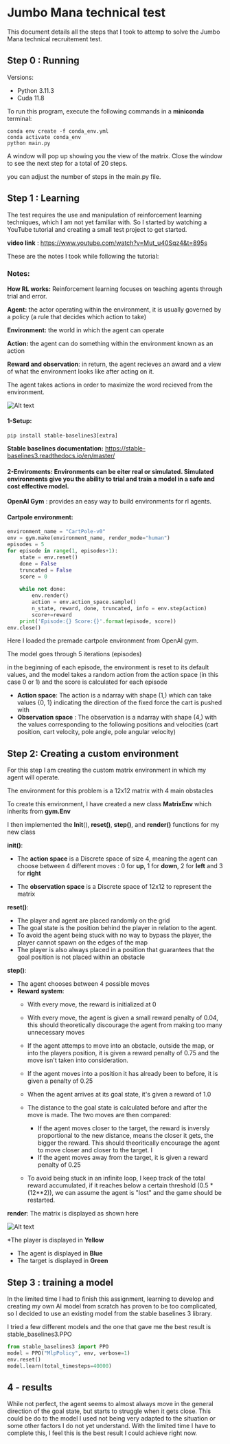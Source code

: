 # Jumbo Mana technical test

This document details all the steps that I took to attemp to solve the Jumbo Mana technical recruitement test.

## Step 0 : Running
Versions:

* Python 3.11.3
* Cuda 11.8

To run this program, execute the following commands in a **miniconda** terminal:
 
``` 
conda env create -f conda_env.yml
conda activate conda_env
python main.py
```
A window will pop up showing you the view of the matrix. Close the window to see the next step for a total of 20 steps.

you can adjust the number of steps in the main.py file.


## Step 1 : Learning
The test requires the use and manipulation of reinforcement learning techniques, which I am not yet familiar with. So I started by watching a YouTube tutorial and creating a small test project to get started.

**video link** : https://www.youtube.com/watch?v=Mut_u40Sqz4&t=895s

These are the notes I took while following the tutorial:
### Notes: 

**How RL works:** Reinforcement learning focuses on teaching agents through trial and error.

**Agent:** the actor operating within the environment, it is usually governed by a policy (a rule that decides which action to take)

**Environment:** the world in which the agent can operate

**Action:** the agent can do something within the environment known as an action

**Reward and observation**: in return, the agent recieves an award and a view of what the environment looks like after acting on it.

The agent takes actions in order to maximize the word recieved from the environment.

![Alt text](be7152_c68c151c0c6d4911907458740125e09d~mv2.png)

#### 1-Setup:
```
pip install stable-baselines3[extra]
```
**Stable baselines documentation:** https://stable-baselines3.readthedocs.io/en/master/

#### 2-Enviroments: Environments can be eiter real or simulated. Simulated environments give you the ability to trial and train a model in a safe and cost effective model.

**OpenAI Gym** : provides an easy way to build environments for rl agents.

#### Cartpole environment: 

```python
environment_name = "CartPole-v0"
env = gym.make(environment_name, render_mode="human")
episodes = 5
for episode in range(1, episodes+1):
    state = env.reset()
    done = False
    truncated = False
    score = 0 
    
    while not done:
        env.render()
        action = env.action_space.sample()
        n_state, reward, done, truncated, info = env.step(action)
        score+=reward
    print('Episode:{} Score:{}'.format(episode, score))
env.close()
```

Here I loaded the premade cartpole environment from OpenAI gym.

The model goes through 5 iterations (episodes)

in the beginning of each episode, the environment is reset to its default values, and the model takes a random action from the action space (in this case 0 or 1) and the score is calculated for each episode

* **Action space**: The action is a ndarray with shape (1,) which can take values {0, 1} indicating the direction of the fixed force the cart is pushed with
* **Observation space** : The observation is a ndarray with shape (4,) with the values corresponding to the following positions and velocities (cart position, cart velocity, pole angle, pole angular velocity)



## Step 2: Creating a custom environment
For this step I am creating the custom matrix environment in which my agent will operate.

The environment for this problem is a 12x12 matrix with 4 main obstacles

To create this environment, I have created a new class **MatrixEnv** which inherits from **gym.Env**

I then implemented the __Init__(), **reset()**, **step()**, and **render()** functions for my new class

**__init__()**:
 * The **action space** is a Discrete space of size 4, meaning the agent can choose between 4 different moves : 0 for **up**, 1 for **down**, 2 for **left** and 3 for **right**

 * The **observation space** is a Discrete space of 12x12 to represent the matrix

**reset()**:
*   The player and agent are placed randomly on the grid
*   The goal state is the position behind the player in relation to the agent.
*   To avoid the agent being stuck with no way to bypass the player, the player cannot spawn on the edges of the map
*   The player is also always placed in a position that guarantees that the goal position is not placed within an obstacle

**step()**:
* The agent chooses between 4 possible moves
*  **Reward system**:
   *  With every move, the reward is initialized at 0
   *  With every move, the agent is given a small reward penalty of 0.04, this should theoretically discourage the agent from making too many unnecessary moves
   *  If the agent attemps to move into an obstacle, outside the map, or into the players position, it is given a reward penalty of 0.75 and the move isn't taken into consideration.
   *  If the agent moves into a position it has already been to before, it is given a penalty of 0.25
   *  When the agent arrives at its goal state, it's given a reward of 1.0
   *  The distance to the goal state is calculated before and after the move is made. The two moves are then compared:
      *  If the agent moves closer to the target, the reward is inversly proportional to the new distance, means the closer it gets, the bigger the reward. This should theoritically encourage the agent to move closer and closer to the target.
      I  
      * If the agent moves away from the target, it is given a reward penalty of 0.25   
    
    *   To avoid being stuck in an infinite loop, I keep track of the total reward accumulated, if it reaches below a certain threshold (0.5 * (12**2)), we can assume the agent is "lost" and the game should be restarted.

**render**: 
The matrix is displayed as shown here

![Alt text](Screenshot%202023-10-30%20162943.png)

*The player is displayed in **Yellow**
* The agent is displayed in **Blue**
* The target is displayed in **Green**

## Step 3 : training a model
In the limited time I had to finish this assignment, learning to develop and creating my own AI model from scratch has proven to be too complicated, so I decided to use an existing model from the stable baselines 3 library.

I tried a few different models and the one that gave me the best result is stable_baselines3.PPO

```python
from stable_baselines3 import PPO
model = PPO("MlpPolicy", env, verbose=1)  
env.reset()
model.learn(total_timesteps=40000)
```
## 4 - results
While not perfect, the agent seems to almost always move in the general direction of the goal state, but starts to struggle when it gets close. This could be do to the model I used not being very adapted to the situation or some other factors I do not yet understand.
With the limited time I have to complete this, I feel this is the best result I could achieve right now.
